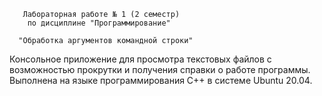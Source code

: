        Лабораторная работе № 1 (2 семестр)
        по дисциплине "Программирование"

      "Обработка аргументов командной строки"
  Консольное приложение для просмотра текстовых файлов с возможностью прокрутки и получения справки о работе программы.
  Выполнена на языке программирования С++ в системе Ubuntu 20.04.
